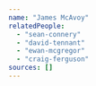 ```yaml
---
name: "James McAvoy"
relatedPeople:
  - "sean-connery"
  - "david-tennant"
  - "ewan-mcgregor"
  - "craig-ferguson"
sources: []
---
```



